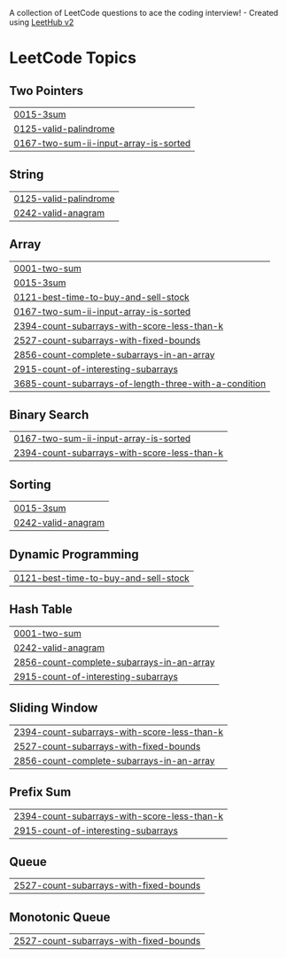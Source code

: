A collection of LeetCode questions to ace the coding interview! - Created using [LeetHub v2](https://github.com/arunbhardwaj/LeetHub-2.0)
<!---LeetCode Topics Start-->
# LeetCode Topics
## Two Pointers
|  |
| ------- |
| [0015-3sum](https://github.com/abraham-diress/problem-solving/tree/master/0015-3sum) |
| [0125-valid-palindrome](https://github.com/abraham-diress/problem-solving/tree/master/0125-valid-palindrome) |
| [0167-two-sum-ii-input-array-is-sorted](https://github.com/abraham-diress/problem-solving/tree/master/0167-two-sum-ii-input-array-is-sorted) |
## String
|  |
| ------- |
| [0125-valid-palindrome](https://github.com/abraham-diress/problem-solving/tree/master/0125-valid-palindrome) |
| [0242-valid-anagram](https://github.com/abraham-diress/problem-solving/tree/master/0242-valid-anagram) |
## Array
|  |
| ------- |
| [0001-two-sum](https://github.com/abraham-diress/problem-solving/tree/master/0001-two-sum) |
| [0015-3sum](https://github.com/abraham-diress/problem-solving/tree/master/0015-3sum) |
| [0121-best-time-to-buy-and-sell-stock](https://github.com/abraham-diress/problem-solving/tree/master/0121-best-time-to-buy-and-sell-stock) |
| [0167-two-sum-ii-input-array-is-sorted](https://github.com/abraham-diress/problem-solving/tree/master/0167-two-sum-ii-input-array-is-sorted) |
| [2394-count-subarrays-with-score-less-than-k](https://github.com/abraham-diress/problem-solving/tree/master/2394-count-subarrays-with-score-less-than-k) |
| [2527-count-subarrays-with-fixed-bounds](https://github.com/abraham-diress/problem-solving/tree/master/2527-count-subarrays-with-fixed-bounds) |
| [2856-count-complete-subarrays-in-an-array](https://github.com/abraham-diress/problem-solving/tree/master/2856-count-complete-subarrays-in-an-array) |
| [2915-count-of-interesting-subarrays](https://github.com/abraham-diress/problem-solving/tree/master/2915-count-of-interesting-subarrays) |
| [3685-count-subarrays-of-length-three-with-a-condition](https://github.com/abraham-diress/problem-solving/tree/master/3685-count-subarrays-of-length-three-with-a-condition) |
## Binary Search
|  |
| ------- |
| [0167-two-sum-ii-input-array-is-sorted](https://github.com/abraham-diress/problem-solving/tree/master/0167-two-sum-ii-input-array-is-sorted) |
| [2394-count-subarrays-with-score-less-than-k](https://github.com/abraham-diress/problem-solving/tree/master/2394-count-subarrays-with-score-less-than-k) |
## Sorting
|  |
| ------- |
| [0015-3sum](https://github.com/abraham-diress/problem-solving/tree/master/0015-3sum) |
| [0242-valid-anagram](https://github.com/abraham-diress/problem-solving/tree/master/0242-valid-anagram) |
## Dynamic Programming
|  |
| ------- |
| [0121-best-time-to-buy-and-sell-stock](https://github.com/abraham-diress/problem-solving/tree/master/0121-best-time-to-buy-and-sell-stock) |
## Hash Table
|  |
| ------- |
| [0001-two-sum](https://github.com/abraham-diress/problem-solving/tree/master/0001-two-sum) |
| [0242-valid-anagram](https://github.com/abraham-diress/problem-solving/tree/master/0242-valid-anagram) |
| [2856-count-complete-subarrays-in-an-array](https://github.com/abraham-diress/problem-solving/tree/master/2856-count-complete-subarrays-in-an-array) |
| [2915-count-of-interesting-subarrays](https://github.com/abraham-diress/problem-solving/tree/master/2915-count-of-interesting-subarrays) |
## Sliding Window
|  |
| ------- |
| [2394-count-subarrays-with-score-less-than-k](https://github.com/abraham-diress/problem-solving/tree/master/2394-count-subarrays-with-score-less-than-k) |
| [2527-count-subarrays-with-fixed-bounds](https://github.com/abraham-diress/problem-solving/tree/master/2527-count-subarrays-with-fixed-bounds) |
| [2856-count-complete-subarrays-in-an-array](https://github.com/abraham-diress/problem-solving/tree/master/2856-count-complete-subarrays-in-an-array) |
## Prefix Sum
|  |
| ------- |
| [2394-count-subarrays-with-score-less-than-k](https://github.com/abraham-diress/problem-solving/tree/master/2394-count-subarrays-with-score-less-than-k) |
| [2915-count-of-interesting-subarrays](https://github.com/abraham-diress/problem-solving/tree/master/2915-count-of-interesting-subarrays) |
## Queue
|  |
| ------- |
| [2527-count-subarrays-with-fixed-bounds](https://github.com/abraham-diress/problem-solving/tree/master/2527-count-subarrays-with-fixed-bounds) |
## Monotonic Queue
|  |
| ------- |
| [2527-count-subarrays-with-fixed-bounds](https://github.com/abraham-diress/problem-solving/tree/master/2527-count-subarrays-with-fixed-bounds) |
<!---LeetCode Topics End-->